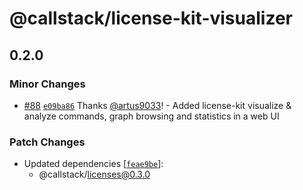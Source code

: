 # @callstack/license-kit-visualizer

## 0.2.0

### Minor Changes

- [#88](https://github.com/callstackincubator/react-native-legal/pull/88) [`e09ba86`](https://github.com/callstackincubator/react-native-legal/commit/e09ba86fbbba38c33d48534ac3619538c212c92e) Thanks [@artus9033](https://github.com/artus9033)! - Added license-kit visualize & analyze commands, graph browsing and statistics in a web UI

### Patch Changes

- Updated dependencies [[`feae9be`](https://github.com/callstackincubator/react-native-legal/commit/feae9be21245251cec2a0d11d146faaa70cb8561)]:
  - @callstack/licenses@0.3.0
